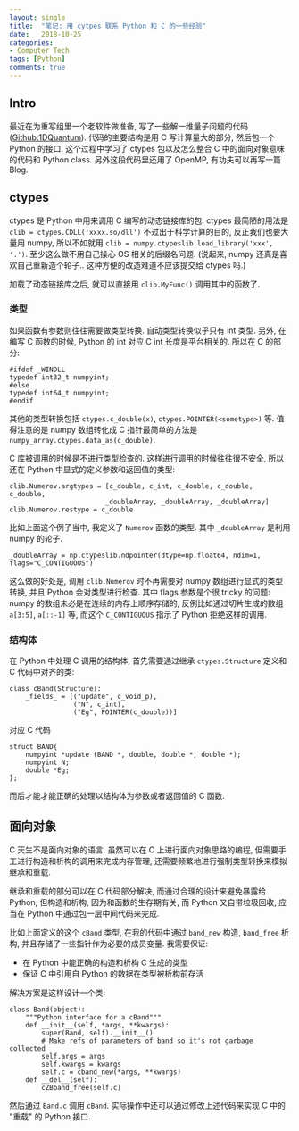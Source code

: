 ```yaml
---
layout: single
title:  "笔记: 用 cytpes 联系 Python 和 C 的一些经验"
date:   2018-10-25
categories:
- Computer Tech
tags: [Python]
comments: true
---
```

## Intro ##
最近在为重写组里一个老软件做准备, 写了一些解一维量子问题的代码 ([Github:1DQuantum](https://github.com/CareF/1DQuantum)). 代码的主要结构是用 C 写计算量大的部分, 然后包一个 Python 的接口. 这个过程中学习了 ctypes 包以及怎么整合 C 中的面向对象意味的代码和 Python class. 
另外这段代码里还用了 OpenMP, 有功夫可以再写一篇 Blog. 

## ctypes ##
ctypes 是 Python 中用来调用 C 编写的动态链接库的包. 
ctypes 最简陋的用法是 `clib = ctypes.CDLL('xxxx.so/dll')` 不过出于科学计算的目的, 反正我们也要大量用 numpy, 所以不如就用 `clib = numpy.ctypeslib.load_library('xxx', '.')`. 至少这么做不用自己操心 OS 相关的后缀名问题. 
(说起来, numpy 还真是喜欢自己重新造个轮子.. 这种方便的改造难道不应该提交给 ctypes 吗.)

加载了动态链接库之后, 就可以直接用 `clib.MyFunc()` 调用其中的函数了.

### 类型 ###
如果函数有参数则往往需要做类型转换. 自动类型转换似乎只有 int 类型. 另外, 在编写 C 函数的时候, Python 的 int 对应 C int 长度是平台相关的. 所以在 C 的部分: 

	#ifdef _WINDLL
	typedef int32_t numpyint;
	#else
	typedef int64_t numpyint;
	#endif

其他的类型转换包括 `ctypes.c_double(x)`, `ctypes.POINTER(<sometype>)` 等.
值得注意的是 numpy 数组转化成 C 指针最简单的方法是
`numpy_array.ctypes.data_as(c_double)`.

C 库被调用的时候是不进行类型检查的. 这样进行调用的时候往往很不安全,
所以还在 Python 中显式的定义参数和返回值的类型: 

	clib.Numerov.argtypes = [c_double, c_int, c_double, c_double, c_double,
							_doubleArray, _doubleArray, _doubleArray]
	clib.Numerov.restype = c_double

比如上面这个例子当中, 我定义了 `Numerov` 函数的类型. 其中 `_doubleArray`
是利用 numpy 的轮子.

	_doubleArray = np.ctypeslib.ndpointer(dtype=np.float64, ndim=1, flags="C_CONTIGUOUS")

这么做的好处是, 调用 `clib.Numerov` 时不再需要对 numpy 数组进行显式的类型转换,
并且 Python 会对类型进行检查. 其中 flags 参数是个很 tricky 的问题: numpy
的数组未必是在连续的内存上顺序存储的, 反例比如通过切片生成的数组 `a[3:5]`,
`a[::-1]` 等, 而这个 `C_CONTIGUOUS` 指示了 Python 拒绝这样的调用. 

### 结构体 ###
在 Python 中处理 C 调用的结构体, 首先需要通过继承 `ctypes.Structure` 定义和 C
代码中对齐的类:

	class cBand(Structure):
		_fields_ = [("update", c_void_p),
					("N", c_int),
					("Eg", POINTER(c_double))]

对应 C 代码

	struct BAND{
		numpyint *update (BAND *, double, double *, double *);
		numpyint N;
		double *Eg;
	}; 

而后才能才能正确的处理以结构体为参数或者返回值的 C 函数. 

## 面向对象 ##
C 天生不是面向对象的语言. 虽然可以在 C 上进行面向对象思路的编程,
但需要手工进行构造和析构的调用来完成内存管理,
还需要频繁地进行强制类型转换来模拟继承和重载.

继承和重载的部分可以在 C 代码部分解决, 而通过合理的设计来避免暴露给 Python, 
但构造和析构, 因为和函数的生存期有关, 而 Python 又自带垃圾回收, 应当在 Python
中通过包一层中间代码来完成.

比如上面定义的这个 `cBand` 类型, 在我的代码中通过
`band_new` 构造, `band_free` 析构, 并且存储了一些指针作为必要的成员变量.
我需要保证: 
- 在 Python 中能正确的构造和析构 C 生成的类型
- 保证 C 中引用自 Python 的数据在类型被析构前存活

解决方案是这样设计一个类: 

	class Band(object):
		"""Python interface for a cBand"""
		def __init__(self, *args, **kwargs):
			super(Band, self).__init__()
			# Make refs of parameters of band so it's not garbage collected 
			self.args = args
			self.kwargs = kwargs 
			self.c = cband_new(*args, **kwargs)
		def __del__(self):
			cZBband_free(self.c)

然后通过 `Band.c` 调用 `cBand`. 实际操作中还可以通过修改上述代码来实现 C 中的
"重载" 的 Python 接口. 
